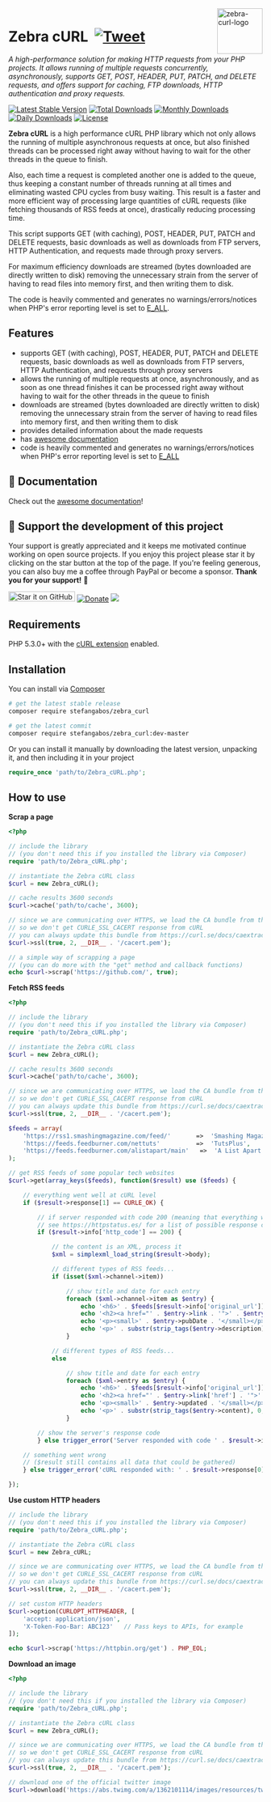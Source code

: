 <img src="https://github.com/stefangabos/zebrajs/blob/master/docs/images/logo.png" alt="zebra-curl-logo" align="right" width="90">

# Zebra cURL &nbsp;[![Tweet](https://img.shields.io/twitter/url/http/shields.io.svg?style=social)](https://twitter.com/intent/tweet?text=A+high+performance+solution+for+making+multiple+HTTP+requests+concurrently,+asynchronously+from+your+PHP+projects+using+cURL&url=https://github.com/stefangabos/Zebra_cURL&via=stefangabos&hashtags=php,curl)

*A high-performance solution for making HTTP requests from your PHP projects. It allows running of multiple requests concurrently, asynchronously, supports GET, POST, HEADER, PUT, PATCH, and DELETE requests, and offers support for caching, FTP downloads, HTTP authentication and proxy requests.*

[![Latest Stable Version](https://poser.pugx.org/stefangabos/zebra_curl/v/stable)](https://packagist.org/packages/stefangabos/zebra_curl) [![Total Downloads](https://poser.pugx.org/stefangabos/zebra_curl/downloads)](https://packagist.org/packages/stefangabos/zebra_curl) [![Monthly Downloads](https://poser.pugx.org/stefangabos/zebra_curl/d/monthly)](https://packagist.org/packages/stefangabos/zebra_curl) [![Daily Downloads](https://poser.pugx.org/stefangabos/zebra_curl/d/daily)](https://packagist.org/packages/stefangabos/zebra_curl) [![License](https://poser.pugx.org/stefangabos/zebra_curl/license)](https://packagist.org/packages/stefangabos/zebra_curl)

**Zebra cURL** is a high performance cURL PHP library which not only allows the running of multiple asynchronous requests at once, but also finished threads can be processed right away without having to wait for the other threads in the queue to finish.

Also, each time a request is completed another one is added to the queue, thus keeping a constant number of threads running at all times and eliminating wasted CPU cycles from busy waiting. This result is a faster and more efficient way of processing large quantities of cURL requests (like fetching thousands of RSS feeds at once), drastically reducing processing time.

This script supports GET (with caching), POST, HEADER, PUT, PATCH and DELETE requests, basic downloads as well as downloads from FTP servers, HTTP Authentication, and requests made through proxy servers.

For maximum efficiency downloads are streamed (bytes downloaded are directly written to disk) removing the unnecessary strain from the server of having to read files into memory first, and then writing them to disk.

The code is heavily commented and generates no warnings/errors/notices when PHP's error reporting level is set to [E_ALL](https://www.php.net/manual/en/function.error-reporting.php).

## Features

- supports GET (with caching), POST, HEADER, PUT, PATCH and DELETE requests, basic downloads as well as downloads from FTP servers, HTTP Authentication, and requests through proxy servers
- allows the running of multiple requests at once, asynchronously, and as soon as one thread finishes it can be processed right away without having to wait for the other threads in the queue to finish
- downloads are streamed (bytes downloaded are directly written to disk) removing the unnecessary strain from the server of having to read files into memory first, and then writing them to disk
- provides detailed information about the made requests
- has [awesome documentation](https://stefangabos.github.io/Zebra_cURL/Zebra_cURL/Zebra_cURL.html)
- code is heavily commented and generates no warnings/errors/notices when PHP's error reporting level is set to [E_ALL](https://www.php.net/manual/en/function.error-reporting.php)

## :notebook_with_decorative_cover: Documentation

Check out the [awesome documentation](https://stefangabos.github.io/Zebra_cURL/Zebra_cURL/Zebra_cURL.html)!

## 🎂 Support the development of this project

Your support is greatly appreciated and it keeps me motivated continue working on open source projects. If you enjoy this project please star it by clicking on the star button at the top of the page. If you're feeling generous, you can also buy me a coffee through PayPal or become a sponsor.
**Thank you for your support!** 🎉

[<img src="https://img.shields.io/github/stars/stefangabos/zebra_curl?color=green&label=star%20it%20on%20GitHub" width="132" height="20" alt="Star it on GitHub">](https://github.com/stefangabos/Zebra_cURL) [![Donate](https://img.shields.io/badge/Donate-PayPal-green.svg)](https://www.paypal.com/cgi-bin/webscr?cmd=_s-xclick&hosted_button_id=W6MCFT65DRN64) [<img src="https://img.shields.io/badge/-Sponsor-fafbfc?logo=GitHub%20Sponsors">](https://github.com/sponsors/stefangabos)


## Requirements

PHP 5.3.0+ with the [cURL extension](https://www.php.net/manual/en/curl.installation.php) enabled.

## Installation

You can install via [Composer](https://packagist.org/packages/stefangabos/zebra_curl)

```bash
# get the latest stable release
composer require stefangabos/zebra_curl

# get the latest commit
composer require stefangabos/zebra_curl:dev-master
```

Or you can install it manually by downloading the latest version, unpacking it, and then including it in your project

```php
require_once 'path/to/Zebra_cURL.php';
```

## How to use

**Scrap a page**

```php
<?php

// include the library
// (you don't need this if you installed the library via Composer)
require 'path/to/Zebra_cURL.php';

// instantiate the Zebra cURL class
$curl = new Zebra_cURL();

// cache results 3600 seconds
$curl->cache('path/to/cache', 3600);

// since we are communicating over HTTPS, we load the CA bundle from the examples folder,
// so we don't get CURLE_SSL_CACERT response from cURL
// you can always update this bundle from https://curl.se/docs/caextract.html
$curl->ssl(true, 2, __DIR__ . '/cacert.pem');

// a simple way of scrapping a page
// (you can do more with the "get" method and callback functions)
echo $curl->scrap('https://github.com/', true);
```

**Fetch RSS feeds**

```php
<?php

// include the library
// (you don't need this if you installed the library via Composer)
require 'path/to/Zebra_cURL.php';

// instantiate the Zebra cURL class
$curl = new Zebra_cURL();

// cache results 3600 seconds
$curl->cache('path/to/cache', 3600);

// since we are communicating over HTTPS, we load the CA bundle from the examples folder,
// so we don't get CURLE_SSL_CACERT response from cURL
// you can always update this bundle from https://curl.se/docs/caextract.html
$curl->ssl(true, 2, __DIR__ . '/cacert.pem');

$feeds = array(
    'https://rss1.smashingmagazine.com/feed/'       =>  'Smashing Magazine',
    'https://feeds.feedburner.com/nettuts'          =>  'TutsPlus',
    'https://feeds.feedburner.com/alistapart/main'   =>  'A List Apart',
);

// get RSS feeds of some popular tech websites
$curl->get(array_keys($feeds), function($result) use ($feeds) {

    // everything went well at cURL level
    if ($result->response[1] == CURLE_OK) {

        // if server responded with code 200 (meaning that everything went well)
        // see https://httpstatus.es/ for a list of possible response codes
        if ($result->info['http_code'] == 200) {

            // the content is an XML, process it
            $xml = simplexml_load_string($result->body);

            // different types of RSS feeds...
            if (isset($xml->channel->item))

                // show title and date for each entry
                foreach ($xml->channel->item as $entry) {
                    echo '<h6>' . $feeds[$result->info['original_url']] . '</h6>';
                    echo '<h2><a href="' . $entry->link . '">' . $entry->title . '</a></h2>';
                    echo '<p><small>' . $entry->pubDate . '</small></p>';
                    echo '<p>' . substr(strip_tags($entry->description), 0, 500) . '</p><hr>';
                }

            // different types of RSS feeds...
            else

                // show title and date for each entry
                foreach ($xml->entry as $entry) {
                    echo '<h6>' . $feeds[$result->info['original_url']] . '</h6>';
                    echo '<h2><a href="' . $entry->link['href'] . '">' . $entry->title . '</a></h2>';
                    echo '<p><small>' . $entry->updated . '</small></p>';
                    echo '<p>' . substr(strip_tags($entry->content), 0, 500) . '</p><hr>';
                }

        // show the server's response code
        } else trigger_error('Server responded with code ' . $result->info['http_code'], E_USER_ERROR);

    // something went wrong
    // ($result still contains all data that could be gathered)
    } else trigger_error('cURL responded with: ' . $result->response[0], E_USER_ERROR);

});
```

**Use custom HTTP headers**

```php
// include the library
// (you don't need this if you installed the library via Composer)
require 'path/to/Zebra_cURL.php';

// instantiate the Zebra cURL class
$curl = new Zebra_cURL;

// since we are communicating over HTTPS, we load the CA bundle from the examples folder,
// so we don't get CURLE_SSL_CACERT response from cURL
// you can always update this bundle from https://curl.se/docs/caextract.html
$curl->ssl(true, 2, __DIR__ . '/cacert.pem');

// set custom HTTP headers
$curl->option(CURLOPT_HTTPHEADER, [
    'accept: application/json',
    'X-Token-Foo-Bar: ABC123'   // Pass keys to APIs, for example
]);

echo $curl->scrap('https://httpbin.org/get') . PHP_EOL;
```

**Download an image**

```php
<?php

// include the library
// (you don't need this if you installed the library via Composer)
require 'path/to/Zebra_cURL.php';

// instantiate the Zebra cURL class
$curl = new Zebra_cURL();

// since we are communicating over HTTPS, we load the CA bundle from the examples folder,
// so we don't get CURLE_SSL_CACERT response from cURL
// you can always update this bundle from https://curl.se/docs/caextract.html
$curl->ssl(true, 2, __DIR__ . '/cacert.pem');

// download one of the official twitter image
$curl->download('https://abs.twimg.com/a/1362101114/images/resources/twitter-bird-callout.png', 'cache');
```
